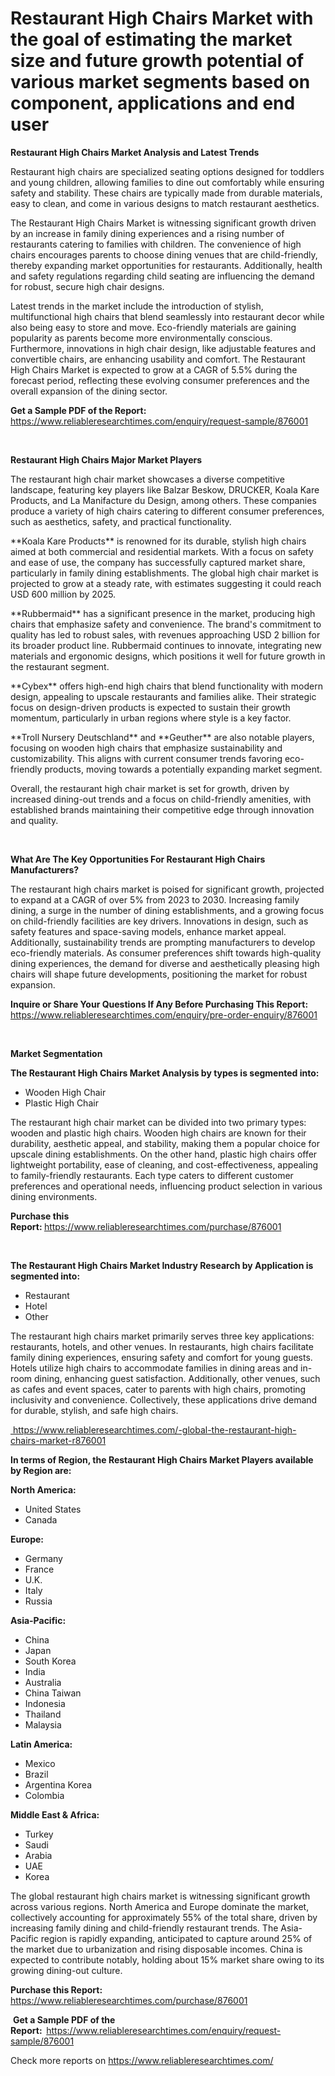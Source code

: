 <p><h1>Restaurant High Chairs Market with the goal of estimating the market size and future growth potential of various market segments based on component, applications and end user</h1></p><p><strong>Restaurant High Chairs Market Analysis and Latest Trends</strong></p>
<p><p>Restaurant high chairs are specialized seating options designed for toddlers and young children, allowing families to dine out comfortably while ensuring safety and stability. These chairs are typically made from durable materials, easy to clean, and come in various designs to match restaurant aesthetics. </p><p>The Restaurant High Chairs Market is witnessing significant growth driven by an increase in family dining experiences and a rising number of restaurants catering to families with children. The convenience of high chairs encourages parents to choose dining venues that are child-friendly, thereby expanding market opportunities for restaurants. Additionally, health and safety regulations regarding child seating are influencing the demand for robust, secure high chair designs.</p><p>Latest trends in the market include the introduction of stylish, multifunctional high chairs that blend seamlessly into restaurant decor while also being easy to store and move. Eco-friendly materials are gaining popularity as parents become more environmentally conscious. Furthermore, innovations in high chair design, like adjustable features and convertible chairs, are enhancing usability and comfort. The Restaurant High Chairs Market is expected to grow at a CAGR of 5.5% during the forecast period, reflecting these evolving consumer preferences and the overall expansion of the dining sector.</p></p>
<p><strong>Get a Sample PDF of the Report:&nbsp;</strong> <a href="https://www.reliableresearchtimes.com/enquiry/request-sample/876001?utm_campaign=3067&utm_medium=2&utm_source=Github&utm_content=ia&utm_term=21032025&utm_id=restaurant-high-chairs">https://www.reliableresearchtimes.com/enquiry/request-sample/876001</a></p>
<p>&nbsp;</p>
<p><strong>Restaurant High Chairs Major Market Players</strong></p>
<p><p>The restaurant high chair market showcases a diverse competitive landscape, featuring key players like Balzar Beskow, DRUCKER, Koala Kare Products, and La Manifacture du Design, among others. These companies produce a variety of high chairs catering to different consumer preferences, such as aesthetics, safety, and practical functionality.</p><p>**Koala Kare Products** is renowned for its durable, stylish high chairs aimed at both commercial and residential markets. With a focus on safety and ease of use, the company has successfully captured market share, particularly in family dining establishments. The global high chair market is projected to grow at a steady rate, with estimates suggesting it could reach USD 600 million by 2025.</p><p>**Rubbermaid** has a significant presence in the market, producing high chairs that emphasize safety and convenience. The brand's commitment to quality has led to robust sales, with revenues approaching USD 2 billion for its broader product line. Rubbermaid continues to innovate, integrating new materials and ergonomic designs, which positions it well for future growth in the restaurant segment.</p><p>**Cybex** offers high-end high chairs that blend functionality with modern design, appealing to upscale restaurants and families alike. Their strategic focus on design-driven products is expected to sustain their growth momentum, particularly in urban regions where style is a key factor.</p><p>**Troll Nursery Deutschland** and **Geuther** are also notable players, focusing on wooden high chairs that emphasize sustainability and customizability. This aligns with current consumer trends favoring eco-friendly products, moving towards a potentially expanding market segment.</p><p>Overall, the restaurant high chair market is set for growth, driven by increased dining-out trends and a focus on child-friendly amenities, with established brands maintaining their competitive edge through innovation and quality.</p></p>
<p>&nbsp;</p>
<p><strong>What Are The Key Opportunities For Restaurant High Chairs Manufacturers?</strong></p>
<p><p>The restaurant high chairs market is poised for significant growth, projected to expand at a CAGR of over 5% from 2023 to 2030. Increasing family dining, a surge in the number of dining establishments, and a growing focus on child-friendly facilities are key drivers. Innovations in design, such as safety features and space-saving models, enhance market appeal. Additionally, sustainability trends are prompting manufacturers to develop eco-friendly materials. As consumer preferences shift towards high-quality dining experiences, the demand for diverse and aesthetically pleasing high chairs will shape future developments, positioning the market for robust expansion.</p></p>
<p><strong>Inquire or Share Your Questions If Any Before Purchasing This Report:</strong> <a href="https://www.reliableresearchtimes.com/enquiry/pre-order-enquiry/876001?utm_campaign=3067&utm_medium=2&utm_source=Github&utm_content=ia&utm_term=21032025&utm_id=restaurant-high-chairs">https://www.reliableresearchtimes.com/enquiry/pre-order-enquiry/876001</a></p>
<p>&nbsp;</p>
<p><strong>Market Segmentation</strong></p>
<p><strong>The Restaurant High Chairs Market Analysis by types is segmented into:</strong></p>
<p><ul><li>Wooden High Chair</li><li>Plastic High Chair</li></ul></p>
<p><p>The restaurant high chair market can be divided into two primary types: wooden and plastic high chairs. Wooden high chairs are known for their durability, aesthetic appeal, and stability, making them a popular choice for upscale dining establishments. On the other hand, plastic high chairs offer lightweight portability, ease of cleaning, and cost-effectiveness, appealing to family-friendly restaurants. Each type caters to different customer preferences and operational needs, influencing product selection in various dining environments.</p></p>
<p><strong>Purchase this Report:&nbsp;</strong><a href="https://www.reliableresearchtimes.com/purchase/876001?utm_campaign=3067&utm_medium=2&utm_source=Github&utm_content=ia&utm_term=21032025&utm_id=restaurant-high-chairs">https://www.reliableresearchtimes.com/purchase/876001</a></p>
<p>&nbsp;</p>
<p><strong>The Restaurant High Chairs Market Industry Research by Application is segmented into:</strong></p>
<p><ul><li>Restaurant</li><li>Hotel</li><li>Other</li></ul></p>
<p><p>The restaurant high chairs market primarily serves three key applications: restaurants, hotels, and other venues. In restaurants, high chairs facilitate family dining experiences, ensuring safety and comfort for young guests. Hotels utilize high chairs to accommodate families in dining areas and in-room dining, enhancing guest satisfaction. Additionally, other venues, such as cafes and event spaces, cater to parents with high chairs, promoting inclusivity and convenience. Collectively, these applications drive demand for durable, stylish, and safe high chairs.</p></p>
<p><a href="https://www.reliableresearchtimes.com/-global-the-restaurant-high-chairs-market-r876001?utm_campaign=3067&utm_medium=2&utm_source=Github&utm_content=ia&utm_term=21032025&utm_id=restaurant-high-chairs">&nbsp;https://www.reliableresearchtimes.com/-global-the-restaurant-high-chairs-market-r876001</a></p>
<p><strong>In terms of Region, the Restaurant High Chairs Market Players available by Region are:</strong></p>
<p>
    <p> <strong> North America: </strong>
        <ul>
            <li>United States</li>
            <li>Canada</li>
        </ul>
        </p> 
    <p> <strong> Europe: </strong>
        <ul>
            <li>Germany</li>
            <li>France</li>
            <li>U.K.</li>
            <li>Italy</li>
            <li>Russia</li>
        </ul>
        </p> 
    <p> <strong> Asia-Pacific: </strong>
        <ul>
            <li>China</li>
            <li>Japan</li>
            <li>South Korea</li>
            <li>India</li>
            <li>Australia</li>
            <li>China Taiwan</li>
            <li>Indonesia</li>
            <li>Thailand</li>
            <li>Malaysia</li>
        </ul>
        </p> 
    <p> <strong> Latin America: </strong>
        <ul>
            <li>Mexico</li>
            <li>Brazil</li>
            <li>Argentina Korea</li>
            <li>Colombia</li>
        </ul>
        </p> 
    <p> <strong> Middle East & Africa: </strong>
        <ul>
            <li>Turkey</li>
            <li>Saudi</li>
            <li>Arabia</li>
            <li>UAE</li>
            <li>Korea</li>
        </ul>
    </p>
    </p>
<p><p>The global restaurant high chairs market is witnessing significant growth across various regions. North America and Europe dominate the market, collectively accounting for approximately 55% of the total share, driven by increasing family dining and child-friendly restaurant trends. The Asia-Pacific region is rapidly expanding, anticipated to capture around 25% of the market due to urbanization and rising disposable incomes. China is expected to contribute notably, holding about 15% market share owing to its growing dining-out culture.</p></p>
<p><strong>Purchase this Report: </strong><a href="https://www.reliableresearchtimes.com/purchase/876001?utm_campaign=3067&utm_medium=2&utm_source=Github&utm_content=ia&utm_term=21032025&utm_id=restaurant-high-chairs">https://www.reliableresearchtimes.com/purchase/876001</a></p>
<p>&nbsp;<strong>Get a Sample PDF of the Report:&nbsp;&nbsp;</strong><a href="https://www.reliableresearchtimes.com/enquiry/request-sample/876001?utm_campaign=3067&utm_medium=2&utm_source=Github&utm_content=ia&utm_term=21032025&utm_id=restaurant-high-chairs">https://www.reliableresearchtimes.com/enquiry/request-sample/876001</a></p>
<p><strong></strong></p>
<p>Check more reports on <a href="https://www.reliableresearchtimes.com/?utm_campaign=3067&utm_medium=2&utm_source=Github&utm_content=ia&utm_term=21032025&utm_id=restaurant-high-chairs">https://www.reliableresearchtimes.com/</a></p>